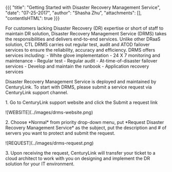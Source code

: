 {{{
  "title": "Getting Started with Disaster Recovery Management Service",
  "date": "07-25-2017",
  "author": "Shasha Zhu",
  "attachments": [],
 "contentIsHTML": true
}}}

<p> For customers lacking Disaster Recovery (DR) expertise or short of staff to maintain DR solution, Disaster Recovery Management Service (DRMS) takes the responsibilities and delivers end-to-end services. Unlike other DRaaS solution, CTL DRMS carries out regular test, audit and ATOD failover services to ensure the reliability, accuracy and efficiency.  DRMS offers services including:
	- White glove implementation
	- 24 X 7 monitoring and maintenance
	- Regular test
	- Regular audit
	- At-time-of-disaster failover services
	- Develop and maintain the runbook
	- Application recovery services
</p>
 
 <p> Disaster Recovery Management Service is deployed and maintained by CenturyLink. To start with DRMS, please submit a service request via CenturyLink support channel. </p>
 
 <p> 1.	Go to CenturyLink support website and click the Submit a request link </p>
 	
 <p>	![WEBSITE](../images/drms-website.png) </p>
 
 <p>2. Choose *Normal* from priority drop-down menu, put *Request Disaster Recovery Management Service* as the subject, put the description and # of servers you want to protect and submit the request. </p>
 
 <p>	![REQUEST](../images/drms-request.png) </p>
 
 <p>3.  Upon receiving the request, CenturyLink will transfer your ticket to a cloud architect to work with you on designing and implement the DR solution for your IT environment. </p>